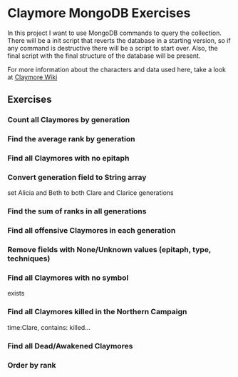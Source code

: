 # Claymore MongoDB Exercises
In this project I want to use MongoDB commands to query the collection. There will be a init script that reverts the database in a starting version, so if any command is destructive there will be a script to start over. Also, the final script with the final structure of the database will be present.

For more information about the characters and data used here, take a look at [Claymore Wiki](https://claymore.fandom.com/wiki/Claymore)

## Exercises

### Count all Claymores by generation
### Find the average rank by generation
### Find all Claymores with no epitaph
### Convert generation field to String array
set Alicia and Beth to both Clare and Clarice generations
### Find the sum of ranks in all generations
### Find all offensive Claymores in each generation
### Remove fields with None/Unknown values (epitaph, type, techniques)
### Find all Claymores with no symbol
exists
### Find all Claymores killed in the Northern Campaign
time:Clare, contains: killed...
### Find all Dead/Awakened Claymores
### Order by rank
